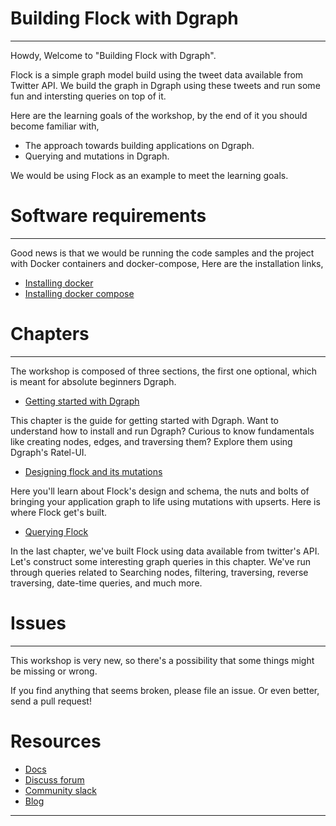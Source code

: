 # Building Flock with Dgraph 
---
Howdy, Welcome to "Building Flock with Dgraph". 

Flock is a simple graph model build using the tweet data available from Twitter API. We build the graph in Dgraph using these tweets and run some fun and intersting queries on top of it.

Here are the learning goals of the workshop, by the end of it you should become familiar with,
- The approach towards building applications on Dgraph.
- Querying and mutations in Dgraph.   

We would be using Flock as an example to meet the learning goals. 

# Software requirements
---
Good news is that we would be running the code samples and the project with Docker containers and 
docker-compose, Here are the installation links, 

- [Installing docker](https://docs.docker.com/install/)
- [Installing docker compose](https://docs.docker.com/compose/install/)

# Chapters
---
The workshop is composed of three sections, the first one optional, which is meant for absolute beginners Dgraph. 

- [Getting started with Dgraph](./1-getting-gtarted/README.md)
  
 This chapter is the guide for getting started with Dgraph. Want to understand how to install and run Dgraph? 
 Curious to know fundamentals like creating nodes, edges, and traversing them? Explore them using Dgraph's Ratel-UI.

- [Designing flock and its mutations](./2-flock-mutations/README.md)
  
Here you'll learn about Flock's design and schema, the nuts and bolts of bringing your application
graph to life using mutations with upserts. Here is where Flock get's built. 

- [Querying Flock](./3-flock-querying/README.md)

In the last chapter, we've built Flock using data available from twitter's API. Let's construct some
interesting graph queries in this chapter. We've run through queries related to Searching nodes, 
filtering, traversing, reverse traversing, date-time queries, and much more.
  

# Issues
---
This workshop is very new, so there's a possibility that some things might be missing or wrong.

If you find anything that seems broken, please file an issue. Or even better, send a pull request! 

# Resources
- [Docs](https://docs.dgraph.io)
- [Discuss forum](https://discuss.dgraph.io)
- [Community slack](https://dgraph.slack.com)
- [Blog](https://blog.dgraph.io)
---

